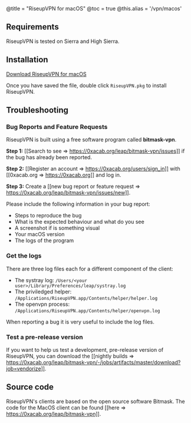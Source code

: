 @title = "RiseupVPN for macOS"
@toc = true
@this.alias = '/vpn/macos'

## Requirements

RiseupVPN is tested on Sierra and High Sierra.

## Installation

<a class="btn btn-default btn-lg" href="https://downloads.leap.se/RiseupVPN/osx/RiseupVPN-OSX-latest.pkg"><i class="fa fa-download"></i> Download RiseupVPN for macOS</a>

Once you have saved the file, double click <code>RiseupVPN.pkg</code> to install RiseupVPN.

## Troubleshooting

### Bug Reports and Feature Requests

RiseupVPN is built using a free software program called <b>bitmask-vpn</b>.

**Step 1:** [[Search to see => https://0xacab.org/leap/bitmask-vpn/issues]] if the bug has already been reported.

**Step 2:** [[Register an account => https://0xacab.org/users/sign_in]] with [[0xacab.org => https://0xacab.org]] and log in.

**Step 3:** Create a [[new bug report or feature request => https://0xacab.org/leap/bitmask-vpn/issues/new]].

Please include the following information in your bug report:

* Steps to reproduce the bug
* What is the expected behaviour and what do you see
* A screenshot if is something visual
* Your macOS version
* The logs of the program

### Get the logs

There are three log files each for a different component of the client:

* The systray log: `/Users/<your user>/Library/Preferences/leap/systray.log`
* The priviledged helper: `/Applications/RiseupVPN.app/Contents/helper/helper.log`
* The openvpn process: `/Applications/RiseupVPN.app/Contents/helper/openvpn.log`

When reporting a bug it is very useful to include the log files.

### Test a pre-release version

If you want to help us test a development, pre-release version of RiseupVPN, you can download the [[nightly builds => https://0xacab.org/leap/bitmask-vpn/-/jobs/artifacts/master/download?job=vendorize]].

## Source code
RiseupVPN's clients are based on the open source software Bitmask. The code for the MacOS client can be found [[here => https://0xacab.org/leap/bitmask-vpn]].
